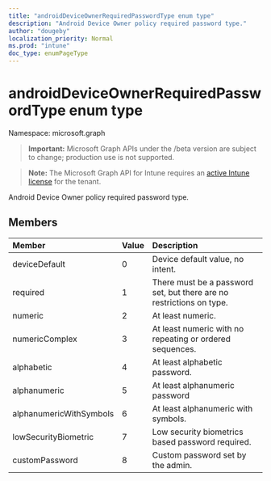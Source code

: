```yaml
---
title: "androidDeviceOwnerRequiredPasswordType enum type"
description: "Android Device Owner policy required password type."
author: "dougeby"
localization_priority: Normal
ms.prod: "intune"
doc_type: enumPageType
---
```


# androidDeviceOwnerRequiredPasswordType enum type

Namespace: microsoft.graph

> **Important:** Microsoft Graph APIs under the /beta version are subject to change; production use is not supported.

> **Note:** The Microsoft Graph API for Intune requires an [active Intune license](https://go.microsoft.com/fwlink/?linkid=839381) for the tenant.

Android Device Owner policy required password type.

## Members
|Member|Value|Description|
|:---|:---|:---|
|deviceDefault|0|Device default value, no intent.|
|required|1|There must be a password set, but there are no restrictions on type.|
|numeric|2|At least numeric.|
|numericComplex|3|At least numeric with no repeating or ordered sequences.|
|alphabetic|4|At least alphabetic password.|
|alphanumeric|5|At least alphanumeric password|
|alphanumericWithSymbols|6|At least alphanumeric with symbols.|
|lowSecurityBiometric|7|Low security biometrics based password required.|
|customPassword|8|Custom password set by the admin.|




